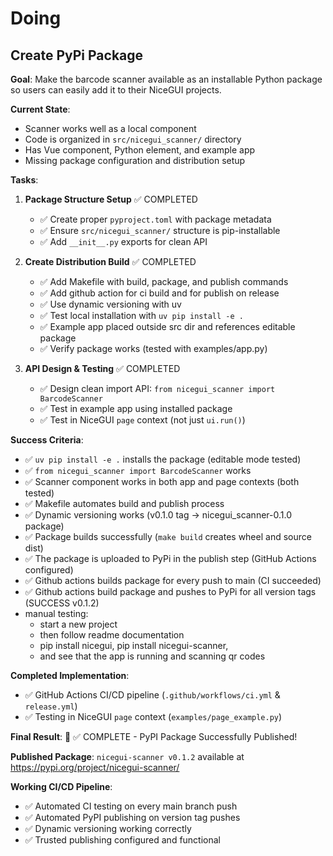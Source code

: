 # Doing

## Create PyPi Package

**Goal**: Make the barcode scanner available as an installable Python package so users can easily add it to their NiceGUI projects.

**Current State**:

- Scanner works well as a local component
- Code is organized in `src/nicegui_scanner/` directory
- Has Vue component, Python element, and example app
- Missing package configuration and distribution setup

**Tasks**:

1. **Package Structure Setup** ✅ COMPLETED
   - ✅ Create proper `pyproject.toml` with package metadata
   - ✅ Ensure `src/nicegui_scanner/` structure is pip-installable
   - ✅ Add `__init__.py` exports for clean API

2. **Create Distribution Build** ✅ COMPLETED
   - ✅ Add Makefile with build, package, and publish commands
   - ✅ Add github action for ci build and for publish on release
   - ✅ Use dynamic versioning with uv
   - ✅ Test local installation with `uv pip install -e .`
   - ✅ Example app placed outside src dir and references editable package
   - ✅ Verify package works (tested with examples/app.py)

3. **API Design & Testing** ✅ COMPLETED  
   - ✅ Design clean import API: `from nicegui_scanner import BarcodeScanner`
   - ✅ Test in example app using installed package
   - ✅ Test in NiceGUI `page` context (not just `ui.run()`)

**Success Criteria**:

- ✅ `uv pip install -e .` installs the package (editable mode tested)
- ✅ `from nicegui_scanner import BarcodeScanner` works
- ✅ Scanner component works in both app and page contexts (both tested)
- ✅ Makefile automates build and publish process
- ✅ Dynamic versioning works (v0.1.0 tag → nicegui_scanner-0.1.0 package)
- ✅ Package builds successfully (`make build` creates wheel and source dist)
- ✅ The package is uploaded to PyPi in the publish step (GitHub Actions configured)
- ✅ Github actions builds package for every push to main (CI succeeded)
- ✅ Github actions build package and pushes to PyPi for all version tags (SUCCESS v0.1.2)
- manual testing:
  - start a new project
  - then follow readme documentation
  - pip install nicegui, pip install nicegui-scanner,
  - and see that the app is running and scanning qr codes

**Completed Implementation**:

- ✅ GitHub Actions CI/CD pipeline (`.github/workflows/ci.yml` & `release.yml`)
- ✅ Testing in NiceGUI `page` context (`examples/page_example.py`)

**Final Result**: 🎉 ✅ COMPLETE - PyPI Package Successfully Published!

**Published Package**: `nicegui-scanner v0.1.2` available at <https://pypi.org/project/nicegui-scanner/>

**Working CI/CD Pipeline**:

- ✅ Automated CI testing on every main branch push  
- ✅ Automated PyPI publishing on version tag pushes
- ✅ Dynamic versioning working correctly
- ✅ Trusted publishing configured and functional
